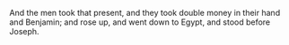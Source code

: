 And the men took that present, and they took double money in their hand and Benjamin; and rose up, and went down to Egypt, and stood before Joseph.
